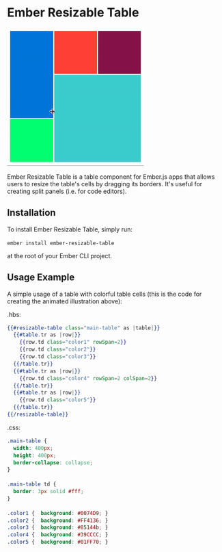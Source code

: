 # Ember Resizable Table

![Illustration](/documentation/assets/demo1.gif?raw=true "Illustration")

Ember Resizable Table is a table component for Ember.js apps that allows users to resize the table's cells by dragging its borders. It's useful for creating split panels (i.e. for code editors).

## Installation

To install Ember Resizable Table, simply run:

`ember install ember-resizable-table`

at the root of your Ember CLI project.

## Usage Example

A simple usage of a table with colorful table cells (this is the code for creating the animated illustration above):

.hbs:
```handlebars
{{#resizable-table class="main-table" as |table|}}
  {{#table.tr as |row|}}
    {{row.td class="color1" rowSpan=2}}
    {{row.td class="color2"}}
    {{row.td class="color3"}}
  {{/table.tr}}
  {{#table.tr as |row|}}
    {{row.td class="color4" rowSpan=2 colSpan=2}}
  {{/table.tr}}
  {{#table.tr as |row|}}
    {{row.td class="color5"}}
  {{/table.tr}}
{{/resizable-table}}
```

.css:
```css
.main-table {
  width: 400px;
  height: 400px;
  border-collapse: collapse;
}

.main-table td {
  border: 3px solid #fff;
}

.color1 {  background: #0074D9; }
.color2 {  background: #FF4136; }
.color3 {  background: #85144b; }
.color4 {  background: #39CCCC; }
.color5 {  background: #01FF70; }
```
